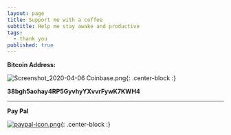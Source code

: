 ```yaml
---
layout: page
title: Support me with a coffee
subtitle: Help me stay awake and productive
tags:
  - thank you
published: true
---
```

**Bitcoin Address:**

![Screenshot_2020-04-06 Coinbase.png]({{site.baseurl}}/img/Screenshot_2020-04-06%20Coinbase.png){: .center-block :}

**38bgh5aohay4RP5GyvhyYXvvrFywK7KWH4**

***

**Pay Pal**

[![paypal-icon.png]({{site.baseurl}}/img/paypal-icon.png)](https://www.paypal.me/TheGabSa){: .center-block :}



